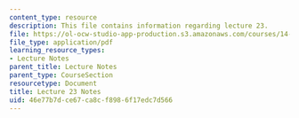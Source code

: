 ```yaml
---
content_type: resource
description: This file contains information regarding lecture 23.
file: https://ol-ocw-studio-app-production.s3.amazonaws.com/courses/14-581-international-economics-i-spring-2013/46e77b7dce67ca8cf8986f17edc7d566_MIT14_581S13_classnotes23.pdf
file_type: application/pdf
learning_resource_types:
- Lecture Notes
parent_title: Lecture Notes
parent_type: CourseSection
resourcetype: Document
title: Lecture 23 Notes
uid: 46e77b7d-ce67-ca8c-f898-6f17edc7d566
---
```

